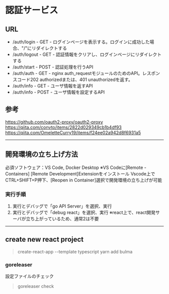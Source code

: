 # 認証サービス

## URL
* /auth/login  - GET  - ログインページを表示する。ログインに成功した場合、"/"にリダイレクトする
* /auth/logout - GET  - 認証情報をクリアし、ログインページにリダイレクトする
* /auth/start  - POST - 認証処理を行うAPI
* /auth/auth   - GET  - nginx auth_requestモジュールのためのAPI。レスポンスコード202 authorizedまたは、401 unauthorizedを返す。
* /auth/info   - GET  - ユーザ情報を返すAPI
* /auth/info   - POST - ユーザ情報を設定するAPI

## 参考
https://github.com/oauth2-proxy/oauth2-proxy
https://qiita.com/convto/items/2822d029349cb1b4df93
https://qiita.com/OmeletteCurry19/items/f24ee02a942d8f6931a5

-------------------------------------------------------------
## 開発環境の立ち上げ方法

必須ソフトウェア：VS Code, Docker Desktop
  ※VS Codeに[Remote - Containers] [Remote Development]Extensionをインストール
Vscode上でCTRL+SHIFT+P押下、[Reopen in Container]選択で開発環境の立ち上げが可能

### 実行手順
1. 実行とデバッグで「go API Server」を選択、実行
2. 実行とデバッグで「debug react」を選択、実行
   ※react上で、react開発サーバが立ち上がっているため、通常2は不要

-------------------------------------------------------------
## create new react project
> create-react-app --template typescript
> yarn add bulma

### goreleaser
設定ファイルのチェック
> goreleaser check
